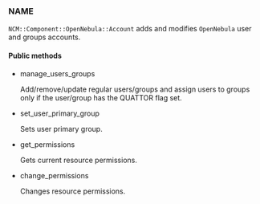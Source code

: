 
### NAME

`NCM::Component::OpenNebula::Account` adds and modifies `OpenNebula` user 
and groups accounts.

#### Public methods

- manage\_users\_groups

    Add/remove/update regular users/groups and assign users to groups
    only if the user/group has the QUATTOR flag set.

- set\_user\_primary\_group

    Sets user primary group.

- get\_permissions

    Gets current resource permissions.

- change\_permissions

    Changes resource permissions.
